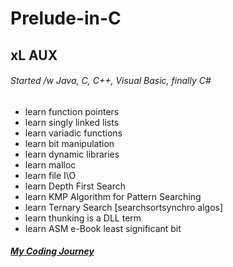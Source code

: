 # Prelude-in-C
## xL AUX<br />
###### Started /w Java, C, C++, Visual Basic, finally C#<br />
* learn function pointers<br />
* learn singly linked lists
* learn variadic functions
* learn bit manipulation
* learn dynamic libraries
* learn malloc
* learn file I\O
* learn Depth First Search
* learn KMP Algorithm for Pattern Searching
* learn Ternary Search [searchsortsynchro algos]
* learn thunking is a DLL term
* learn ASM e-Book least significant bit
##### [My Coding Journey](https://anotepad.com/note/read/gfsrgerg)
